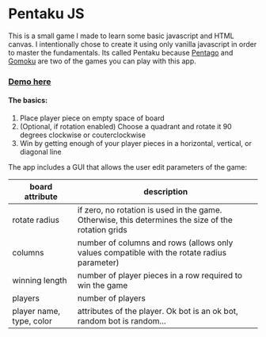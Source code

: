 # Pentaku JS
This is a small game I made to learn some basic javascript and HTML canvas. I intentionally chose to create it using only vanilla javascript in order to master the fundamentals. Its called Pentaku because [Pentago](https://en.wikipedia.org/wiki/Pentago) and [Gomoku](https://en.wikipedia.org/wiki/Gomoku) are two of the games you can play with this app.

### [Demo here]()

#### The basics:
1. Place player piece on empty space of board
2. (Optional, if rotation enabled) Choose a quadrant and rotate it 90 degrees clockwise or couterclockwise
3. Win by getting enough of your player pieces in a horizontal, vertical, or diagonal line  

The app includes a GUI that allows the user edit parameters of the game:

| board attribute  | description |
| ------------- | ------------- |
| rotate radius  | if zero, no rotation is used in the game. Otherwise, this determines the size of the rotation grids |
| columns  | number of columns and rows (allows only values compatible with the rotate radius parameter)  |
| winning length  | number of player pieces in a row required to win the game  |
| players  | number of players  |
| player name, type, color  | attributes of the player. Ok bot is an ok bot, random bot is random...  |